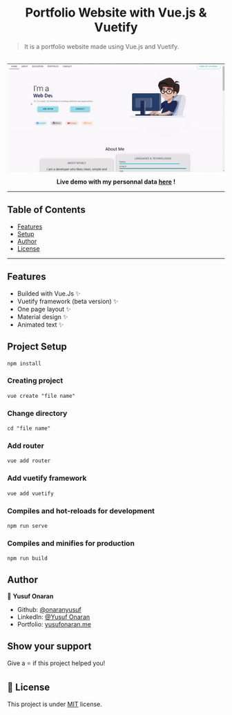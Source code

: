 <h1 align="center">Portfolio Website with Vue.js & Vuetify</h1>

> It is a portfolio website made using Vue.js and Vuetify.
<br>
<img align="center" src="doc/websitegif.gif"></img>
<br>
<p align="center"><strong> Live demo with my personnal data <a href="https://yusufonaran.me">here</a> ! </strong></p>

---

## Table of Contents

- [Features](#features)
- [Setup](#project-setup)
- [Author](#author)
- [License](#-license)

---

## Features
- Builded with Vue.Js ✨
- Vuetify framework (beta version) ✨
- One page layout ✨
- Material design ✨
- Animated text ✨

## Project Setup
```
npm install
```
### Creating project
```
vue create "file name"
```
### Change directory
```
cd "file name"
```
### Add router
```
vue add router
```
### Add vuetify framework
```
vue add vuetify
```
### Compiles and hot-reloads for development
```
npm run serve
```
### Compiles and minifies for production
```
npm run build
```

## Author

👤 **Yusuf Onaran**

* Github: [@onaranyusuf](https://github.com/onaranyusuf)
* LinkedIn: [@Yusuf Onaran](https://www.linkedin.com/in/yusufonaran/)
* Portfolio: [yusufonaran.me](https://www.yusufonaran.me)

## Show your support

Give a ⭐️ if this project helped you!

## 📝 License

This project is under [MIT](https://github.com/onaranyusuf/Portfolio-Website-with-Vue.js-Vuetify/blob/main/LICENSE) license.

